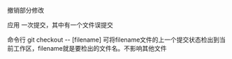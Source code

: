 撤销部分修改

应用
一次提交，其中有一个文件误提交

命令行
git checkout -- [filename]
可将filename文件的上一个提交状态检出到当前工作区，filename就是要检出的文件名。不影响其他文件
